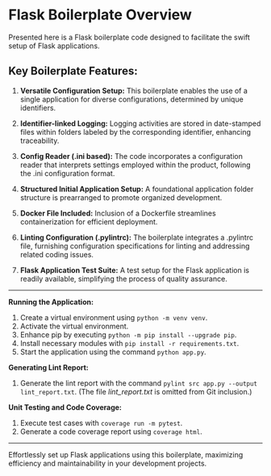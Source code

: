 # Flask Boilerplate Overview

Presented here is a Flask boilerplate code designed to facilitate the swift setup of Flask applications.

## Key Boilerplate Features:

1. **Versatile Configuration Setup:** This boilerplate enables the use of a single application for diverse configurations, determined by unique identifiers.

2. **Identifier-linked Logging:** Logging activities are stored in date-stamped files within folders labeled by the corresponding identifier, enhancing traceability.

3. **Config Reader (.ini based):** The code incorporates a configuration reader that interprets settings employed within the product, following the .ini configuration format.

4. **Structured Initial Application Setup:** A foundational application folder structure is prearranged to promote organized development.

5. **Docker File Included:** Inclusion of a Dockerfile streamlines containerization for efficient deployment.

6. **Linting Configuration (.pylintrc):** The boilerplate integrates a .pylintrc file, furnishing configuration specifications for linting and addressing related coding issues.

7. **Flask Application Test Suite:** A test setup for the Flask application is readily available, simplifying the process of quality assurance.

---

**Running the Application:**

1. Create a virtual environment using `python -m venv venv`.
2. Activate the virtual environment.
3. Enhance pip by executing `python -m pip install --upgrade pip`.
4. Install necessary modules with `pip install -r requirements.txt`.
5. Start the application using the command `python app.py`.

**Generating Lint Report:**

1. Generate the lint report with the command `pylint src app.py --output lint_report.txt`. (The file *lint_report.txt*  is omitted from Git inclusion.)

**Unit Testing and Code Coverage:**

1. Execute test cases with `coverage run -m pytest`.
2. Generate a code coverage report using `coverage html`.

---

Effortlessly set up Flask applications using this boilerplate, maximizing efficiency and maintainability in your development projects.